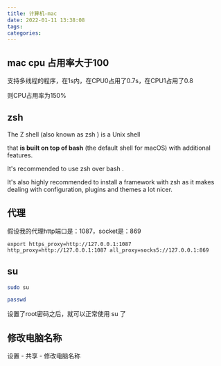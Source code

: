 ```yaml
---
title: 计算机-mac
date: 2022-01-11 13:38:08
tags:
categories:
---
```




## mac cpu 占用率大于100

支持多线程的程序，在1s内，在CPU0占用了0.7s，在CPU1占用了0.8

则CPU占用率为150%





## zsh

The Z shell (also known as zsh ) is a Unix shell

that **is built on top of bash** (the default shell for macOS) with additional features.

It's recommended to use zsh over bash . 

It's also highly recommended to install a framework with zsh as it makes dealing with configuration, plugins and themes a lot nicer.



## 代理



假设我的代理http端口是：1087，socket是：869

```
export https_proxy=http://127.0.0.1:1087 http_proxy=http://127.0.0.1:1087 all_proxy=socks5://127.0.0.1:869
```





## su

```bash
sudo su
```

```bash
passwd
```

设置了root密码之后，就可以正常使用 su 了



## 修改电脑名称

设置 - 共享 - 修改电脑名称
